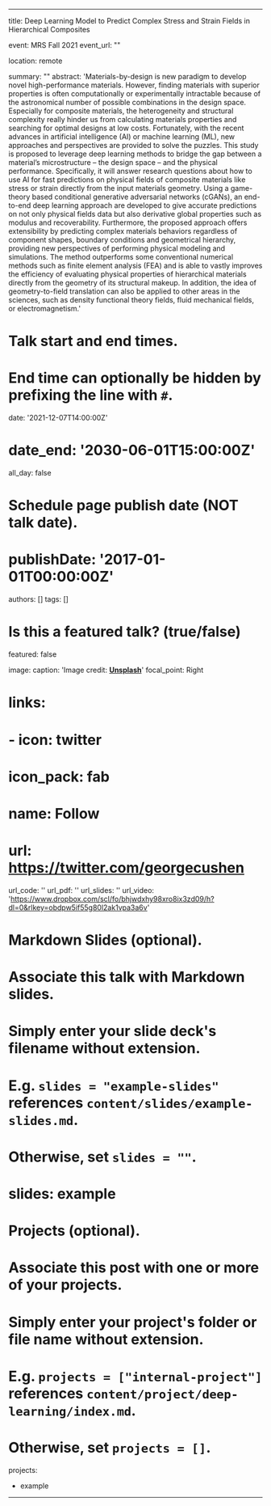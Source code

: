 
---
title: Deep Learning Model to Predict Complex Stress and Strain Fields in Hierarchical Composites

event: MRS Fall 2021
event_url: ""

location: remote

summary: ""
abstract: 'Materials-by-design is new paradigm to develop novel high-performance materials. However, finding materials with superior properties is often computationally or experimentally intractable because of the astronomical number of possible combinations in the design space. Especially for composite materials, the heterogeneity and structural complexity really hinder us from calculating materials properties and searching for optimal designs at low costs. Fortunately, with the recent advances in artificial intelligence (AI) or machine learning (ML), new approaches and perspectives are provided to solve the puzzles. This study is proposed to leverage deep learning methods to bridge the gap between a material’s microstructure – the design space – and the physical performance. Specifically, it will answer research questions about how to use AI for fast predictions on physical fields of composite materials like stress or strain directly from the input materials geometry. Using a game-theory based conditional generative adversarial networks (cGANs), an end-to-end deep learning approach are developed to give accurate predictions on not only physical fields data but also derivative global properties such as modulus and recoverability. Furthermore, the proposed approach offers extensibility by predicting complex materials behaviors regardless of component shapes, boundary conditions and geometrical hierarchy, providing new perspectives of performing physical modeling and simulations. The method outperforms some conventional numerical methods such as finite element analysis (FEA) and is able to vastly improves the efficiency of evaluating physical properties of hierarchical materials directly from the geometry of its structural makeup. In addition, the idea of geometry-to-field translation can also be applied to other areas in the sciences, such as density functional theory fields, fluid mechanical fields, or electromagnetism.'

# Talk start and end times.
#   End time can optionally be hidden by prefixing the line with `#`.
date: '2021-12-07T14:00:00Z'
# date_end: '2030-06-01T15:00:00Z'
all_day: false

# Schedule page publish date (NOT talk date).
# publishDate: '2017-01-01T00:00:00Z'

authors: []
tags: []

# Is this a featured talk? (true/false)
featured: false

image:
  caption: 'Image credit: [**Unsplash**](https://unsplash.com/photos/bzdhc5b3Bxs)'
  focal_point: Right

# links:
#  - icon: twitter
#    icon_pack: fab
#    name: Follow
#    url: https://twitter.com/georgecushen
url_code: ''
url_pdf: ''
url_slides: ''
url_video: 'https://www.dropbox.com/scl/fo/bhjwdxhy98xro8ix3zd09/h?dl=0&rlkey=obdpw5if55g80l2ak1vpa3a6v'

# Markdown Slides (optional).
#   Associate this talk with Markdown slides.
#   Simply enter your slide deck's filename without extension.
#   E.g. `slides = "example-slides"` references `content/slides/example-slides.md`.
#   Otherwise, set `slides = ""`.
# slides: example

# Projects (optional).
#   Associate this post with one or more of your projects.
#   Simply enter your project's folder or file name without extension.
#   E.g. `projects = ["internal-project"]` references `content/project/deep-learning/index.md`.
#   Otherwise, set `projects = []`.
projects:
  - example
---
